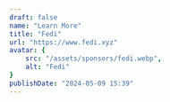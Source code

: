```yaml
---
draft: false
name: "Learn More"
title: "Fedi"
url: "https://www.fedi.xyz"
avatar: {
    src: "/assets/sponsors/fedi.webp",
    alt: "Fedi"
}
publishDate: "2024-05-09 15:39"
---
```

